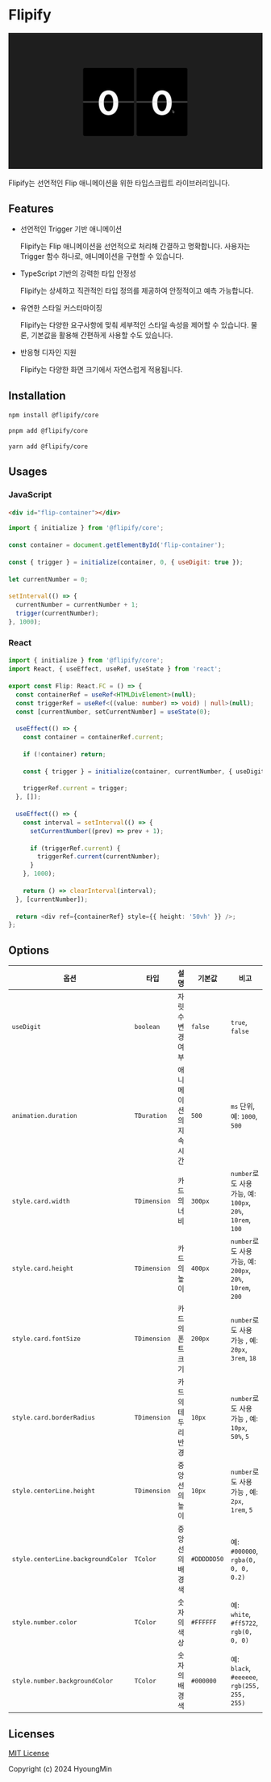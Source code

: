 # Flipify

![Demo](../../assets/flip.gif)

Flipify는 선언적인 Flip 애니메이션을 위한 타입스크립트 라이브러리입니다.

## Features

- 선언적인 Trigger 기반 애니메이션

  Flipify는 Flip 애니메이션을 선언적으로 처리해 간결하고 명확합니다. 사용자는 Trigger 함수 하나로, 애니메이션을 구현할 수 있습니다.

- TypeScript 기반의 강력한 타입 안정성

  Flipify는 상세하고 직관적인 타입 정의를 제공하여 안정적이고 예측 가능합니다.

- 유연한 스타일 커스터마이징

  Flipify는 다양한 요구사항에 맞춰 세부적인 스타일 속성을 제어할 수 있습니다. 물론, 기본값을 활용해 간편하게 사용할 수도 있습니다.

- 반응형 디자인 지원

  Flipify는 다양한 화면 크기에서 자연스럽게 적용됩니다.

## Installation

```bash
npm install @flipify/core
```

```bash
pnpm add @flipify/core
```

```bash
yarn add @flipify/core
```

## Usages

### JavaScript

```html
<div id="flip-container"></div>
```

```javascript
import { initialize } from '@flipify/core';

const container = document.getElementById('flip-container');

const { trigger } = initialize(container, 0, { useDigit: true });

let currentNumber = 0;

setInterval(() => {
  currentNumber = currentNumber + 1;
  trigger(currentNumber);
}, 1000);
```

### React

```typescript
import { initialize } from '@flipify/core';
import React, { useEffect, useRef, useState } from 'react';

export const Flip: React.FC = () => {
  const containerRef = useRef<HTMLDivElement>(null);
  const triggerRef = useRef<((value: number) => void) | null>(null);
  const [currentNumber, setCurrentNumber] = useState(0);

  useEffect(() => {
    const container = containerRef.current;

    if (!container) return;

    const { trigger } = initialize(container, currentNumber, { useDigit: true });

    triggerRef.current = trigger;
  }, []);

  useEffect(() => {
    const interval = setInterval(() => {
      setCurrentNumber((prev) => prev + 1);

      if (triggerRef.current) {
        triggerRef.current(currentNumber);
      }
    }, 1000);

    return () => clearInterval(interval);
  }, [currentNumber]);

  return <div ref={containerRef} style={{ height: '50vh' }} />;
};
```

## Options

| **옵션**                           | **타입**     | **설명**               | **기본값**  | **비고**                                                   |
| ---------------------------------- | ------------ | ---------------------- | ----------- | ---------------------------------------------------------- |
| `useDigit`                         | `boolean`    | 자릿수 변경 여부       | `false`     | `true`, `false`                                            |
| `animation.duration`               | `TDuration`  | 애니메이션의 지속 시간 | `500`       | `ms` 단위, 예: `1000`, `500`                               |
| `style.card.width`                 | `TDimension` | 카드의 너비            | `300px`     | `number`로도 사용 가능, 예: `100px`, `20%`, `10rem`, `100` |
| `style.card.height`                | `TDimension` | 카드의 높이            | `400px`     | `number`로도 사용 가능, 예: `200px`, `20%`, `10rem`, `200` |
| `style.card.fontSize`              | `TDimension` | 카드의 폰트 크기       | `200px`     | `number`로도 사용 가능 , 예: `20px`, `3rem`, `18`          |
| `style.card.borderRadius`          | `TDimension` | 카드의 테두리 반경     | `10px`      | `number`로도 사용 가능 , 예: `10px`, `50%`, `5`            |
| `style.centerLine.height`          | `TDimension` | 중앙선의 높이          | `10px`      | `number`로도 사용 가능 , 예: `2px`, `1rem`, `5`            |
| `style.centerLine.backgroundColor` | `TColor`     | 중앙선의 배경색        | `#DDDDDD50` | 예: `#000000`, `rgba(0, 0, 0, 0.2)`                        |
| `style.number.color`               | `TColor`     | 숫자의 색상            | `#FFFFFF`   | 예: `white`, `#ff5722`, `rgb(0, 0, 0)`                     |
| `style.number.backgroundColor`     | `TColor`     | 숫자의 배경색          | `#000000`   | 예: `black`, `#eeeeee`, `rgb(255, 255, 255)`               |

## Licenses

[MIT License](./LICENSE)

Copyright (c) 2024 HyoungMin
